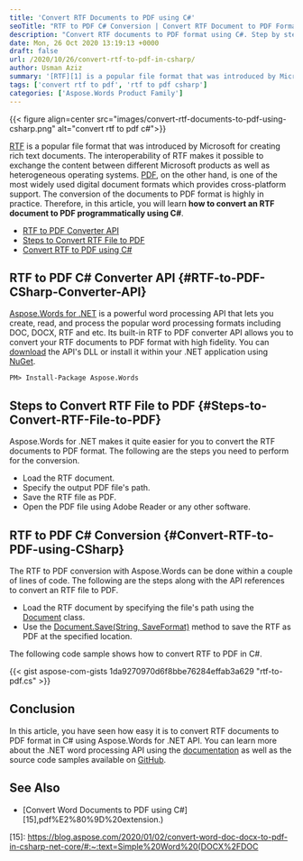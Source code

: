 ```yaml
---
title: 'Convert RTF Documents to PDF using C#'
seoTitle: "RTF to PDF C# Conversion | Convert RTF Document to PDF Format in C#"
description: "Convert RTF documents to PDF format using C#. Step by step guide to perform RTF to PDF conversion within a couple of lines of C# code."
date: Mon, 26 Oct 2020 13:19:13 +0000
draft: false
url: /2020/10/26/convert-rtf-to-pdf-in-csharp/
author: Usman Aziz
summary: '[RTF][1] is a popular file format that was introduced by Microsoft for creating rich text documents. The interoperability of RTF makes it possible to exchange the content between different Microsoft products as well as heterogeneous operating systems. [PDF][2], on the other hand, is one of the most widely used digital document formats which provides cross-platform support. The conversion of the documents to PDF format is highly in practice. Therefore, in this article, you will learn **how to convert an RTF document to PDF programmatically using C#**.'
tags: ['convert rtf to pdf', 'rtf to pdf csharp']
categories: ['Aspose.Words Product Family']
---
```




{{< figure align=center src="images/convert-rtf-documents-to-pdf-using-csharp.png" alt="convert rtf to pdf c#">}}


[RTF][3] is a popular file format that was introduced by Microsoft for creating rich text documents. The interoperability of RTF makes it possible to exchange the content between different Microsoft products as well as heterogeneous operating systems. [PDF][4], on the other hand, is one of the most widely used digital document formats which provides cross-platform support. The conversion of the documents to PDF format is highly in practice. Therefore, in this article, you will learn **how to convert an RTF document to PDF programmatically using C#**.

*   [RTF to PDF Converter API][5]
*   [Steps to Convert RTF File to PDF][6]
*   [Convert RTF to PDF using C#][7]

## RTF to PDF C# Converter API {#RTF-to-PDF-CSharp-Converter-API}

[Aspose.Words for .NET][8] is a powerful word processing API that lets you create, read, and process the popular word processing formats including DOC, DOCX, RTF and etc. Its built-in RTF to PDF converter API allows you to convert your RTF documents to PDF format with high fidelity. You can [download][9] the API's DLL or install it within your .NET application using [NuGet][10].

```
PM> Install-Package Aspose.Words
```

## Steps to Convert RTF File to PDF {#Steps-to-Convert-RTF-File-to-PDF}

Aspose.Words for .NET makes it quite easier for you to convert the RTF documents to PDF format. The following are the steps you need to perform for the conversion.

*   Load the RTF document.
*   Specify the output PDF file's path.
*   Save the RTF file as PDF.
*   Open the PDF file using Adobe Reader or any other software.

## RTF to PDF C# Conversion {#Convert-RTF-to-PDF-using-CSharp}

The RTF to PDF conversion with Aspose.Words can be done within a couple of lines of code. The following are the steps along with the API references to convert an RTF file to PDF.

*   Load the RTF document by specifying the file's path using the [Document][11] class.
*   Use the [Document.Save(String, SaveFormat)][12] method to save the RTF as PDF at the specified location.

The following code sample shows how to convert RTF to PDF in C#.

{{< gist aspose-com-gists 1da9270970d6f8bbe76284effab3a629 "rtf-to-pdf.cs" >}}

## Conclusion

In this article, you have seen how easy it is to convert RTF documents to PDF format in C# using Aspose.Words for .NET API. You can learn more about the .NET word processing API using the [documentation][13] as well as the source code samples available on [GitHub][14].

## See Also

*   [Convert Word Documents to PDF using C#][15],pdf%E2%80%9D%20extension.)




[1]: https://docs.fileformat.com/word-processing/rtf/
[2]: https://docs.fileformat.com/pdf/
[3]: https://docs.fileformat.com/word-processing/rtf/
[4]: https://docs.fileformat.com/pdf/
[5]: #RTF-to-PDF-CSharp-Converter-API
[6]: #Steps-to-Convert-RTF-File-to-PDF
[7]: #Convert-RTF-to-PDF-using-CSharp
[8]: https://products.aspose.com/words/net
[9]: https://downloads.aspose.com/words/net
[10]: https://nuget.org/packages/Aspose.Words
[11]: https://apireference.aspose.com/words/net/aspose.words/document
[12]: https://apireference.aspose.com/words/net/aspose.words/document/methods/save
[13]: https://docs.aspose.com/words/net/getting-started/
[14]: https://github.com/aspose-words/Aspose.Words-for-.NET
[15]: https://blog.aspose.com/2020/01/02/convert-word-doc-docx-to-pdf-in-csharp-net-core/#:~:text=Simple%20Word%20(DOCX%2FDOC





